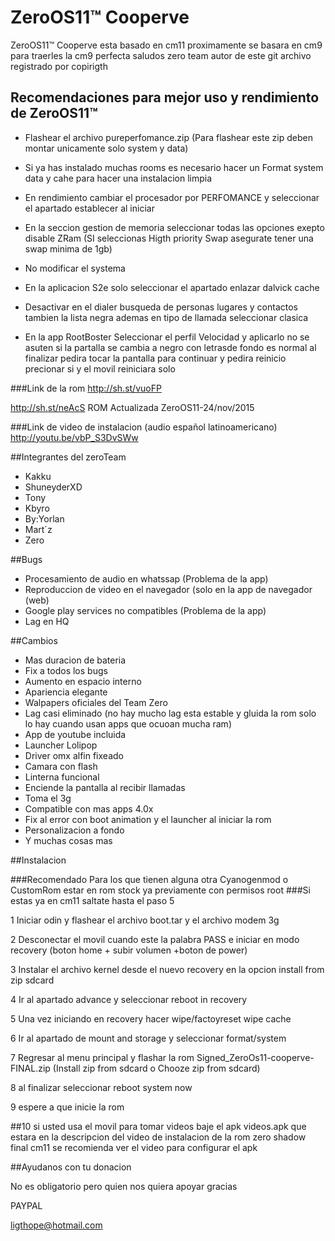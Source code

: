 # ZeroOS11™ Cooperve

ZeroOS11™ Cooperve esta basado en cm11 proximamente se basara en cm9 para traerles la cm9 perfecta saludos
zero team autor de este git
archivo registrado por copirigth

## Recomendaciones para mejor uso y rendimiento de ZeroOS11™


+ Flashear el archivo pureperfomance.zip (Para flashear este zip deben montar unicamente solo system y data)

+ Si ya has instalado muchas rooms es necesario hacer un Format system data y cahe para hacer una instalacion limpia

+ En rendimiento cambiar el procesador por PERFOMANCE y seleccionar el apartado establecer al iniciar

+ En la seccion gestion de memoria seleccionar todas las opciones exepto disable ZRam (SI seleccionas Higth priority Swap asegurate tener una swap minima de 1gb)

+ No modificar el systema 

+ En la aplicacion S2e solo seleccionar el apartado enlazar dalvick cache

+ Desactivar en el dialer busqueda de personas lugares y contactos tambien la lista negra ademas en tipo de llamada seleccionar clasica

+ En la app RootBoster Seleccionar el perfil Velocidad y aplicarlo no se asuten si la partalla se cambia a negro con letrasde fondo es normal al finalizar pedira tocar la pantalla para continuar y pedira reinicio precionar si y el movil reiniciara solo 


###Link de la rom 
http://sh.st/vuoFP

http://sh.st/neAcS  ROM Actualizada ZeroOS11-24/nov/2015

###Link de video de instalacion (audio español latinoamericano)
http://youtu.be/vbP_S3DvSWw

##Integrantes del zeroTeam 

+ Kakku
+ ShuneyderXD
+ Tony
+ Kbyro
+ By:Yorlan
+ Mart´z
+ Zero



##Bugs 

+ Procesamiento de audio en whatssap (Problema de la app)
+ Reproduccion de video en el navegador (solo en la app de navegador (web)
+ Google play services no compatibles (Problema de la app)
+ Lag en HQ

##Cambios

+ Mas duracion de bateria
+ Fix a todos los bugs
+ Aumento en espacio interno
+ Apariencia elegante
+ Walpapers oficiales del Team Zero
+ Lag casi eliminado (no hay mucho lag esta estable y gluida la rom solo lo hay cuando usan apps que ocuoan mucha ram)
+ App de youtube incluida
+ Launcher Lolipop 
+ Driver omx alfin fixeado
+ Camara con flash
+ Linterna funcional
+ Enciende la pantalla al recibir llamadas
+ Toma el 3g 
+ Compatible con mas apps 4.0x
+ Fix al error con boot animation y el launcher al iniciar la rom
+ Personalizacion a fondo
+ Y muchas cosas mas


##Instalacion

###Recomendado Para los que tienen alguna otra Cyanogenmod o CustomRom estar en rom stock ya previamente con permisos root
###Si estas ya en cm11 saltate hasta el paso 5

1 Iniciar odin y flashear el archivo boot.tar y el archivo modem 3g

2 Desconectar el movil cuando este la palabra PASS e iniciar en modo recovery (boton home + subir volumen +boton de power)

3 Instalar el archivo kernel desde el nuevo recovery en la opcion install from zip sdcard

4 Ir al apartado advance y seleccionar reboot in recovery

5 Una vez iniciando en recovery hacer wipe/factoyreset wipe cache

6 Ir al apartado de mount and storage y seleccionar format/system

7 Regresar al menu principal y flashar la rom Signed_ZeroOs11-cooperve-FINAL.zip (Install zip from sdcard o Chooze zip from sdcard)

8 al finalizar seleccionar reboot system now

9 espere a que inicie la rom

##10 si usted usa el movil para tomar videos baje el apk videos.apk que estara en la descripcion del video de instalacion de la rom zero shadow final cm11 se recomienda ver el video para configurar el apk


##Ayudanos con tu donacion

No es obligatorio pero quien nos quiera apoyar gracias

PAYPAL

ligthope@hotmail.com
